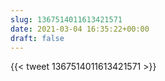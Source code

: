 ```yaml
---
slug: 1367514011613421571
date: 2021-03-04 16:35:22+00:00
draft: false
---
```


{{< tweet 1367514011613421571 >}}
